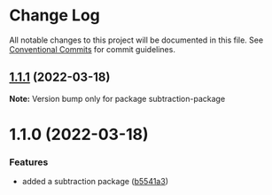 # Change Log

All notable changes to this project will be documented in this file.
See [Conventional Commits](https://conventionalcommits.org) for commit guidelines.

## [1.1.1](https://github.com/mandyHellz/poc-monorepo/compare/subtraction-package@1.1.0...subtraction-package@1.1.1) (2022-03-18)

**Note:** Version bump only for package subtraction-package





# 1.1.0 (2022-03-18)


### Features

* added a subtraction package ([b5541a3](https://github.com/mandyHellz/poc-monorepo/commit/b5541a3bb399e0fcdd92f33ee1d9a207509452c4))
